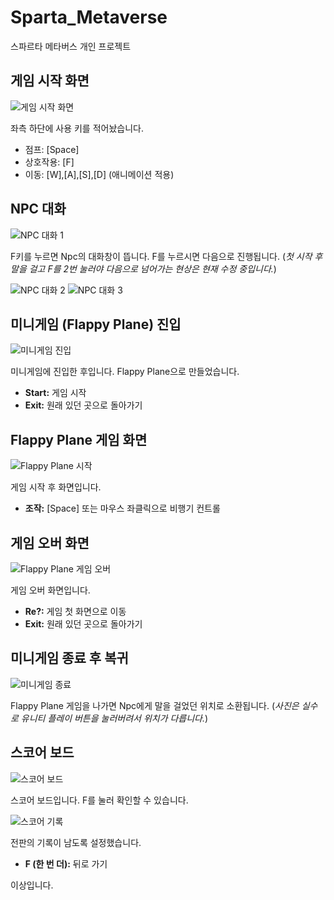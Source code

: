# Sparta_Metaverse
스파르타 메타버스 개인 프로젝트

## 게임 시작 화면
![게임 시작 화면](https://github.com/user-attachments/assets/a4ffbca8-021e-4c63-97d6-e927744c8e8d)

좌측 하단에 사용 키를 적어놨습니다.
- 점프: [Space]
- 상호작용: [F]
- 이동: [W],[A],[S],[D] (애니메이션 적용)

## NPC 대화
![NPC 대화 1](https://github.com/user-attachments/assets/5f9133b8-84c3-4a52-b445-13e73802720b)

F키를 누르면 Npc의 대화창이 뜹니다. F를 누르시면 다음으로 진행됩니다.
(*첫 시작 후 말을 걸고 F를 2번 눌러야 다음으로 넘어가는 현상은 현재 수정 중입니다.*)

![NPC 대화 2](https://github.com/user-attachments/assets/7c0368f9-1374-4b8a-a824-e15c67b89ca1)
![NPC 대화 3](https://github.com/user-attachments/assets/e0841416-412d-4bd3-8d98-5f64912fd6c4)

## 미니게임 (Flappy Plane) 진입
![미니게임 진입](https://github.com/user-attachments/assets/8c7d0143-a542-4eb8-8d35-2cc40bf75b83)

미니게임에 진입한 후입니다. Flappy Plane으로 만들었습니다.
- **Start:** 게임 시작
- **Exit:** 원래 있던 곳으로 돌아가기

## Flappy Plane 게임 화면
![Flappy Plane 시작](https://github.com/user-attachments/assets/c251f35e-05f4-4e24-a4db-f00b303683cc)

게임 시작 후 화면입니다.
- **조작:** [Space] 또는 마우스 좌클릭으로 비행기 컨트롤

## 게임 오버 화면
![Flappy Plane 게임 오버](https://github.com/user-attachments/assets/c9df3a76-fabf-4daa-b25a-c7c260281f5d)

게임 오버 화면입니다.
- **Re?:** 게임 첫 화면으로 이동
- **Exit:** 원래 있던 곳으로 돌아가기

## 미니게임 종료 후 복귀
![미니게임 종료](https://github.com/user-attachments/assets/c3500ff2-d4fb-4ab4-9c96-7e1c346ad751)

Flappy Plane 게임을 나가면 Npc에게 말을 걸었던 위치로 소환됩니다.
(*사진은 실수로 유니티 플레이 버튼을 눌러버려서 위치가 다릅니다.*)

## 스코어 보드
![스코어 보드](https://github.com/user-attachments/assets/e06eac1f-9a99-4a7a-bc7e-fc3d80ecd311)

스코어 보드입니다. F를 눌러 확인할 수 있습니다.

![스코어 기록](https://github.com/user-attachments/assets/5fd2f17a-f8ff-4201-8870-b3e70a22cd6e)

전판의 기록이 남도록 설정했습니다.
- **F (한 번 더):** 뒤로 가기

이상입니다.
